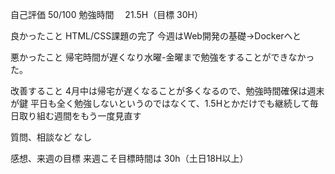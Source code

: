 自己評価 50/100
勉強時間　 21.5H（目標 30H）

良かったこと
HTML/CSS課題の完了
今週はWeb開発の基礎→Dockerへと

悪かったこと
帰宅時間が遅くなり水曜-金曜まで勉強をすることができなかった。

改善すること
4月中は帰宅が遅くなることが多くなるので、勉強時間確保は週末が鍵
平日も全く勉強しないというのではなくて、1.5Hとかだけでも継続して毎日取り組む週間をもう一度見直す

質問、相談など
なし

感想、来週の目標
来週こそ目標時間は 30h（土日18H以上）
